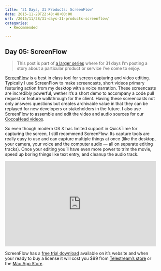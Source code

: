 ```yaml
---
title: '31 Days, 31 Products: ScreenFlow'
date: 2015-11-28T22:48:48+00:00
url: /2015/11/28/31-days-31-products-screenflow/
categories:
  - Recommended

---
```

## Day 05: ScreenFlow

> This post is part of [a larger series][1] where for 31 days I&#8217;m posting a story about a particular product or service I&#8217;ve come to enjoy.

[ScreenFlow][2] is a best in class tool for screen capturing and video editing. Typically I use ScreenFlow to make screencasts, short videos primary featuring action from my desktop with a voice narration. These screencasts are incredibly powerful, wether it&#8217;s a short demo to accompany a code pull request or feature walkthrough for the client. Having these screencasts not only answers questions but creates archivable value in that they can be replayed for new developers or stakeholders in the future. I also use ScreenFlow to assemble and edit the video and audio sources for our [CocoaHead videos][3].

So even though modern OS X has limited support in QuickTime for capturing the screen, I still recommend ScreenFlow. Its capture tools are really easy to use and can capture multiple things at once (like the desktop, your camera, your voice and the computer audio &#8212; all on separate editing tracks). Once your editing you&#8217;ll have even more power to trim the movie, speed up boring things like text entry, and cleanup the audio track.

<iframe src="https://player.vimeo.com/video/111041130?title=0&#038;byline=0&#038;portrait=0" width="500" height="281" frameborder="0" webkitallowfullscreen mozallowfullscreen allowfullscreen></iframe>

ScreenFlow has a [free trial download][4] available on it&#8217;s website and when your ready to buy a license it will cost you $99 from [Telestream&#8217;s store][5] or the [Mac App Store][6].

 [1]: http://mikezornek.com/2015/11/24/31-days-31-products-launch-post/
 [2]: http://www.telestream.net/screenflow/
 [3]: https://vimeo.com/phillycocoa
 [4]: http://www.telestream.net/controls/screenflow/download-screenflow.htm
 [5]: http://www.telestream.net/purchase/store.htm
 [6]: https://itunes.apple.com/us/app/screenflow-5/id917790450?mt=12